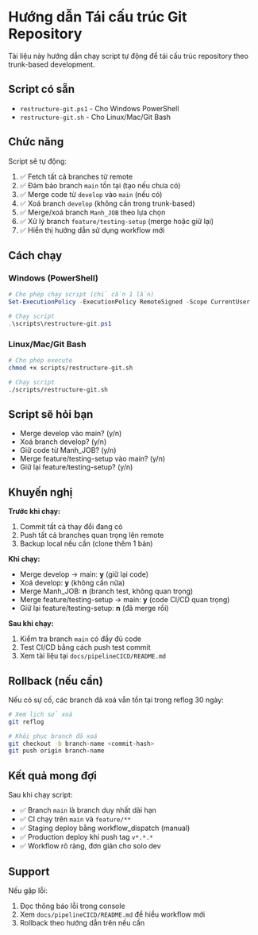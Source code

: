 # Hướng dẫn Tái cấu trúc Git Repository

Tài liệu này hướng dẫn chạy script tự động để tái cấu trúc repository theo trunk-based development.

## Script có sẵn

- `restructure-git.ps1` - Cho Windows PowerShell
- `restructure-git.sh` - Cho Linux/Mac/Git Bash

## Chức năng

Script sẽ tự động:

1. ✅ Fetch tất cả branches từ remote
2. ✅ Đảm bảo branch `main` tồn tại (tạo nếu chưa có)
3. ✅ Merge code từ `develop` vào `main` (nếu có)
4. ✅ Xoá branch `develop` (không cần trong trunk-based)
5. ✅ Merge/xoá branch `Manh_JOB` theo lựa chọn
6. ✅ Xử lý branch `feature/testing-setup` (merge hoặc giữ lại)
7. ✅ Hiển thị hướng dẫn sử dụng workflow mới

## Cách chạy

### Windows (PowerShell)

```powershell
# Cho phép chạy script (chỉ cần 1 lần)
Set-ExecutionPolicy -ExecutionPolicy RemoteSigned -Scope CurrentUser

# Chạy script
.\scripts\restructure-git.ps1
```

### Linux/Mac/Git Bash

```bash
# Cho phép execute
chmod +x scripts/restructure-git.sh

# Chạy script
./scripts/restructure-git.sh
```

## Script sẽ hỏi bạn

- Merge develop vào main? (y/n)
- Xoá branch develop? (y/n)
- Giữ code từ Manh_JOB? (y/n)
- Merge feature/testing-setup vào main? (y/n)
- Giữ lại feature/testing-setup? (y/n)

## Khuyến nghị

**Trước khi chạy:**

1. Commit tất cả thay đổi đang có
2. Push tất cả branches quan trọng lên remote
3. Backup local nếu cần (clone thêm 1 bản)

**Khi chạy:**

- Merge develop → main: **y** (giữ lại code)
- Xoá develop: **y** (không cần nữa)
- Merge Manh_JOB: **n** (branch test, không quan trọng)
- Merge feature/testing-setup → main: **y** (code CI/CD quan trọng)
- Giữ lại feature/testing-setup: **n** (đã merge rồi)

**Sau khi chạy:**

1. Kiểm tra branch `main` có đầy đủ code
2. Test CI/CD bằng cách push test commit
3. Xem tài liệu tại `docs/pipelineCICD/README.md`

## Rollback (nếu cần)

Nếu có sự cố, các branch đã xoá vẫn tồn tại trong reflog 30 ngày:

```bash
# Xem lịch sử xoá
git reflog

# Khôi phục branch đã xoá
git checkout -b branch-name <commit-hash>
git push origin branch-name
```

## Kết quả mong đợi

Sau khi chạy script:

- ✅ Branch `main` là branch duy nhất dài hạn
- ✅ CI chạy trên `main` và `feature/**`
- ✅ Staging deploy bằng workflow_dispatch (manual)
- ✅ Production deploy khi push tag `v*.*.*`
- ✅ Workflow rõ ràng, đơn giản cho solo dev

## Support

Nếu gặp lỗi:

1. Đọc thông báo lỗi trong console
2. Xem `docs/pipelineCICD/README.md` để hiểu workflow mới
3. Rollback theo hướng dẫn trên nếu cần
